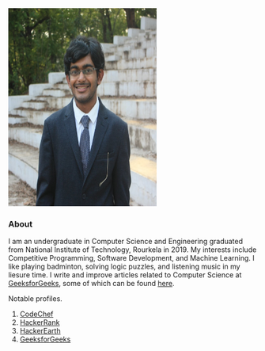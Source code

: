 <img src="GitHubProfile.jpg" width="300" height="400" />

### About

I am an undergraduate in Computer Science and Engineering graduated from National Institute of Technology, Rourkela in 2019. My interests include Competitive Programming, Software Development, and Machine Learning. I like playing badminton, solving logic puzzles, and listening music in my liesure time. I write and improve articles related to Computer Science at [GeeksforGeeks](https://www.geeksforgeeks.org/), some of which can be found [here](https://auth.geeksforgeeks.org/user/dt_kanha/articles). 

Notable profiles.

1. [CodeChef](https://www.codechef.com/users/dt_1997)
2. [HackerRank](https://www.hackerrank.com/dt_kanha)
3. [HackerEarth](https://www.hackerearth.com/@dattatreya3)
4. [GeeksforGeeks](https://auth.geeksforgeeks.org/user/dt_kanha/profile)
